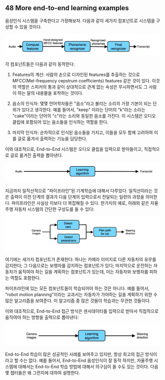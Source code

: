 ## 48 More end-to-end learning examples

음성인식 시스템을 구축한다고 가정해보자. 다음과 같이 세가지 컴포넌트로 시스템을 구성할 수 있을 것이다.

<div style="text-align:center;">
  <img src="../img/48_1.PNG" style="text-align:center;"/>
</div>

각 컴포넌트들은 다음과 같이 동작한다:

1. Features의 계산: 사람의 손으로 디자인된 features를 추출하는 것으로 MFCC(Mel-frequency cepstrum coefficients) features 같은 것이 있다. 이것의 역할은 스피커의 통과 같이 상대적으로 관계 없는 속성은 무시하면서도 그 사람이 하는 말의 내용물을 포착하는 것이다.

2. 음소의 인식자: 몇몇 언어학자들은 "음소"라고 불리는 소리의 가장 기본이 되는 단위가 있다고 생각한다. 예를 들어서, "keep" 이라는 단어의 "k"라는 소리는 "cake"이라는 단어의 "c"라는 소리와 동일한 음소를 가진다. 이 시스템은 오디오 클립에 포함되어 있는 음소들을 인식하는 역할을 한다.

3. 마지막 인식자: 순차적으로 인식된 음소들을 가지고, 이들을 모두 함께 고려하여 이를 글로 옮겨서 출력하는 기능을 담당한다.

이와 대조적으로, End-to-End 시스템은 오디오 클립을 입력으로 받아들이고, 직접적으로 글로 옮겨진 출력을 뽑아낸다.

<div style="text-align:center;">
  <img src="../img/48_2.PNG" style="text-align:center;"/>
</div>

지금까지 일직선적으로 "파이프라인"된 기계학습에 대해서 다루었다. 일직선이라는 것은 출력이 이전 단계의 결과가 다음 단계의 입력으로서 전달되는 일련의 과정을 의미한다. 파이프라인은 사실상 이보다 더 복잡해질 수 있다. 한가지의 예로, 아래와 같은 자율주행 자동차 시스템의 간단한 구성도를 들 수 있다:

<div style="text-align:center;">
  <img src="../img/48_3.PNG" style="text-align:center;"/>
</div>

여기에는 세가지 컴포넌트가 존재한다: 하나는 카메라 이미지로 다른 자동차의 유무를 감지한다; 그 다음으로는 보행자를 감지하는 컴포넌트가 있다; 마지막으로 운전하는 자동차가 움직여야 하는 길을 계획하는 컴포넌트가 있는데, 이는 자동차와 보행자를 피하는 역할도 포함한다.

파이프라인에 있는 모든 컴포넌트들이 학습되어야 하는 것은 아니다. 예를 들어서, "robot motion planning"이라는 교과서는 자동차가 가야하는 길을 계획하기 위한 수 많은 알고리즘을 보여준다. 이 알고리즘 중 많은 것들이 학습과는 무관한 것들이다.

이와 대조적으로, End-to-End 접근 방식은 센서데이터를 입력으로 받아서 직접적으로 움직여야 하는 방향을 출력으로 뽑아낸다:

<div style="text-align:center;">
  <img src="../img/48_4.PNG" style="text-align:center;"/>
</div>

End-to-End 학습이 많은 성공적인 사례를 보여주고 있지만, 항상 최고의 접근 방식이라고 할 수는 없다. 예를 들어서, End-to-End 음성인식이 잘 동작 하지만, 자율주행 시스템에 대해서는 End-to-End 학습 방법에 대해서 의구심이 들 수도 있는 것이다. 다음 몇 챕터들은 왜 그런지에 대하여 설명한다.
